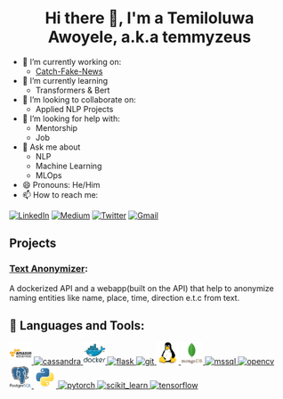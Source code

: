 <h1 align="center">Hi there 👋, I'm a Temiloluwa Awoyele, a.k.a temmyzeus</h1>

- 🔭 I’m currently working on:
    - [Catch-Fake-News](https://github.com/temmyzeus/Catch-Fake-News)
- 🌱 I’m currently learning
	- Transformers & Bert
- 👯 I’m looking to collaborate on:
    - Applied NLP Projects
- 🤔 I’m looking for help with:
    - Mentorship
    - Job
- 💬 Ask me about 
    - NLP
    - Machine Learning
    - MLOps
- 😄 Pronouns: He/Him
- 📫 How to reach me:

[![LinkedIn](https://img.shields.io/badge/linkedin-%230077B5.svg?style=for-the-badge&logo=linkedin&logoColor=white)](https://www.linkedin.com/in/temiloluwa-awoyele/)  [![Medium](https://img.shields.io/badge/Medium-12100E?style=for-the-badge&logo=medium&logoColor=white)](https://awoyeletemiloluwa.medium.com/) [![Twitter](https://img.shields.io/badge/temmyzeus-%231DA1F2.svg?style=for-the-badge&logo=Twitter&logoColor=white)](https://twitter.com/temmyzeus100)  [![Gmail](https://img.shields.io/badge/Gmail-D14836?style=for-the-badge&logo=gmail&logoColor=white)](awoyeletemiloluwa@gmail.com)

## Projects
### [Text Anonymizer](https://github.com/temmyzeus/text_anonymizer): 
A dockerized API and a webapp(built on the API) that help to anonymize naming entities like name, place, time, direction e.t.c from text.

## 🧰 Languages and Tools:
<p align="left"> <a href="https://aws.amazon.com" target="_blank"> <img src="https://raw.githubusercontent.com/devicons/devicon/master/icons/amazonwebservices/amazonwebservices-original-wordmark.svg" alt="aws" width="40" height="40"/> </a> <a href="https://cassandra.apache.org/" target="_blank"> <img src="https://www.vectorlogo.zone/logos/apache_cassandra/apache_cassandra-icon.svg" alt="cassandra" width="40" height="40"/> </a> <a href="https://www.docker.com/" target="_blank"> <img src="https://raw.githubusercontent.com/devicons/devicon/master/icons/docker/docker-original-wordmark.svg" alt="docker" width="40" height="40"/> </a> <a href="https://flask.palletsprojects.com/" target="_blank"> <img src="https://www.vectorlogo.zone/logos/pocoo_flask/pocoo_flask-icon.svg" alt="flask" width="40" height="40"/> </a> <a href="https://git-scm.com/" target="_blank"> <img src="https://www.vectorlogo.zone/logos/git-scm/git-scm-icon.svg" alt="git" width="40" height="40"/> </a> <a href="https://www.linux.org/" target="_blank"> <img src="https://raw.githubusercontent.com/devicons/devicon/master/icons/linux/linux-original.svg" alt="linux" width="40" height="40"/> </a> <a href="https://www.mongodb.com/" target="_blank"> <img src="https://raw.githubusercontent.com/devicons/devicon/master/icons/mongodb/mongodb-original-wordmark.svg" alt="mongodb" width="40" height="40"/> </a> <a href="https://www.microsoft.com/en-us/sql-server" target="_blank"> <img src="https://www.svgrepo.com/show/303229/microsoft-sql-server-logo.svg" alt="mssql" width="40" height="40"/> </a> <a href="https://opencv.org/" target="_blank"> <img src="https://www.vectorlogo.zone/logos/opencv/opencv-icon.svg" alt="opencv" width="40" height="40"/> </a> <a href="https://www.postgresql.org" target="_blank"> <img src="https://raw.githubusercontent.com/devicons/devicon/master/icons/postgresql/postgresql-original-wordmark.svg" alt="postgresql" width="40" height="40"/> </a> <a href="https://www.python.org" target="_blank"> <img src="https://raw.githubusercontent.com/devicons/devicon/master/icons/python/python-original.svg" alt="python" width="40" height="40"/> </a> <a href="https://pytorch.org/" target="_blank"> <img src="https://www.vectorlogo.zone/logos/pytorch/pytorch-icon.svg" alt="pytorch" width="40" height="40"/> </a> <a href="https://scikit-learn.org/" target="_blank"> <img src="https://upload.wikimedia.org/wikipedia/commons/0/05/Scikit_learn_logo_small.svg" alt="scikit_learn" width="40" height="40"/> </a> <a href="https://www.tensorflow.org" target="_blank"> <img src="https://www.vectorlogo.zone/logos/tensorflow/tensorflow-icon.svg" alt="tensorflow" width="40" height="40"/> </a> </p>
